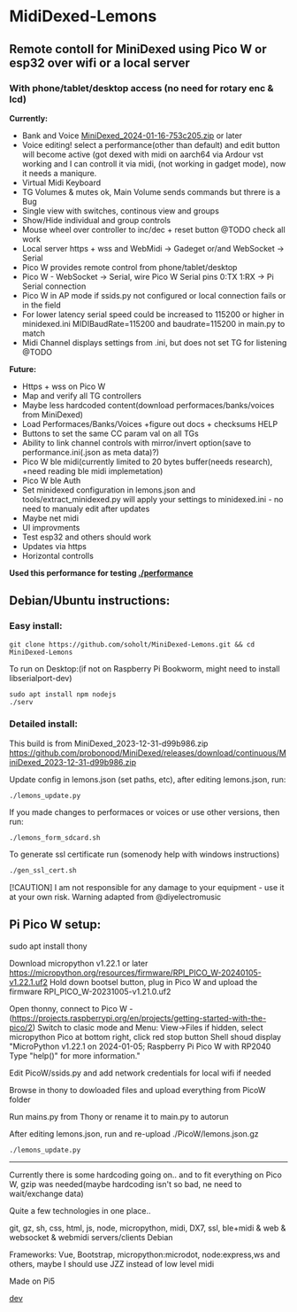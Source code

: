 # MidiDexed-Lemons

## Remote contoll for MiniDexed using Pico W or esp32 over wifi or a local server
### With phone/tablet/desktop access (no need for rotary enc & lcd)

**Currently:**
* Bank and Voice [MiniDexed_2024-01-16-753c205.zip](https://github.com/probonopd/MiniDexed/releases/download/continuous/MiniDexed_2024-01-16-753c205.zip) or later
* Voice editing! select a performance(other than default) and edit button will become active (got dexed with midi on aarch64 via Ardour vst working and I can controll it via midi, (not working in gadget mode), now it needs a maniqure.
* Virtual Midi Keyboard
* TG Volumes & mutes ok, Main Volume sends commands but threre is a Bug
* Single view with switches, continous view and groups
* Show/Hide individual and group controls
* Mouse wheel over controller to inc/dec + reset button @TODO check all work
* Local server https + wss and WebMidi -> Gadeget or/and WebSocket -> Serial
* Pico W provides remote control from phone/tablet/desktop
* Pico W - WebSocket -> Serial, wire Pico W Serial pins 0:TX 1:RX -> Pi Serial connection
* Pico W in AP mode if ssids.py not configured or local connection fails or in the field
* For lower latency serial speed could be increased to 115200 or higher in minidexed.ini MIDIBaudRate=115200 and baudrate=115200 in main.py to match
* Midi Channel displays settings from .ini, but does not set TG for listening @TODO

**Future:**
* Https + wss on Pico W
* Map and verify all TG controllers
* Maybe less hardcoded content(download performaces/banks/voices from MiniDexed)
* Load Performaces/Banks/Voices +figure out docs + checksums HELP
* Buttons to set the same CC param val on all TGs
* Ability to link channel controls with mirror/invert option(save to performance.ini(.json as meta data)?)
* Pico W ble midi(currently limited to 20 bytes buffer(needs research), +need reading ble midi implemetation)
* Pico W ble Auth
* Set minidexed configuration in lemons.json and tools/extract_minidexed.py will apply your settings to minidexed.ini - no need to manualy edit after updates
* Maybe net midi
* UI improvments
* Test esp32 and others should work
* Updates via https
* Horizontal controlls

**Used this performance for testing [./performance](https://github.com/soholt/MiniDexed-Lemons/tree/main/performance)**

## Debian/Ubuntu instructions:

### Easy install:
```
git clone https://github.com/soholt/MiniDexed-Lemons.git && cd MiniDexed-Lemons
```

To run on Desktop:(if not on Raspberry Pi Bookworm, might need to install libserialport-dev)
```
sudo apt install npm nodejs
./serv
```

### Detailed install:
This build is from MiniDexed_2023-12-31-d99b986.zip https://github.com/probonopd/MiniDexed/releases/download/continuous/MiniDexed_2023-12-31-d99b986.zip

Update config in lemons.json (set paths, etc), after editing lemons.json, run:
```
./lemons_update.py
```

If you made changes to performaces or voices or use other versions, then run:
```
./lemons_form_sdcard.sh
```

To generate ssl certificate run (somenody help with windows instructions)
```sh
./gen_ssl_cert.sh
```
 

[!CAUTION]
I am not responsible for any damage to your equipment - use it at your own risk.
Warning adapted from @diyelectromusic

## Pi Pico W setup:

sudo apt install thony

Download micropython v1.22.1 or later https://micropython.org/resources/firmware/RPI_PICO_W-20240105-v1.22.1.uf2
Hold down bootsel button, plug in Pico W and upload the firmware RPI_PICO_W-20231005-v1.21.0.uf2

Open thonny, connect to Pico W - (https://projects.raspberrypi.org/en/projects/getting-started-with-the-pico/2)
Switch to clasic mode and Menu: View->Files if hidden, select micropython Pico at bottom right, click red stop button
Shell shoud display "MicroPython v1.22.1 on 2024-01-05; Raspberry Pi Pico W with RP2040 Type "help()" for more information."

Edit PicoW/ssids.py and add network credentials for local wifi if needed

Browse in thony to dowloaded files and upload everything from PicoW folder

Run mains.py from Thony or rename it to main.py to autorun

After editing lemons.json, run and re-upload ./PicoW/lemons.json.gz
```
./lemons_update.py
```

---
Currently there is some hardcoding going on.. and to fit everything on Pico W, gzip was needed(maybe hardcoding isn't so bad, ne need to wait/exchange data)

Quite a few technologies in one place..

git, gz, sh, css, html, js, node, micropython, midi, DX7, ssl, ble+midi & web & websocket & webmidi servers/clients Debian

Frameworks: Vue, Bootstrap, micropython:microdot, node:express,ws and others, maybe I should use JZZ instead of low level midi

Made on Pi5

[dev](https://github.com/soholt/MiniDexed-Lemons-Dev)
